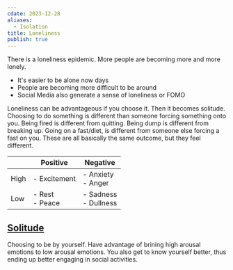 ```yaml
---
cdate: 2023-12-28
aliases:
  - Isolation
title: Loneliness
publish: true
---
```


There is a loneliness epidemic. More people are becoming more and more lonely.

- It's easier to be alone now days
- People are becoming more difficult to be around
- Social Media also generate a sense of loneliness or FOMO

 Loneliness can be advantageous if you choose it. Then it becomes solitude.
 Choosing to do something is different than someone forcing something onto you. Being fired is different from quitting. Being dump is different from breaking up. Going on a fast/diet, is different from someone else forcing a fast on you. These are all basically the same outcome, but they feel different.

|  | Positive | Negative |
| ---- | ---- | ---- |
| High | - Excitement<br> | - Anxiety<br>- Anger<br> |
| Low | - Rest<br>- Peace | - Sadness<br>- Dullness |

## [Solitude](../../Be%20Alone%20with%20God.md)
Choosing to be by yourself. Have advantage of brining high arousal emotions to low arousal emotions. You also get to know yourself better, thus ending up better engaging in social activities. 



